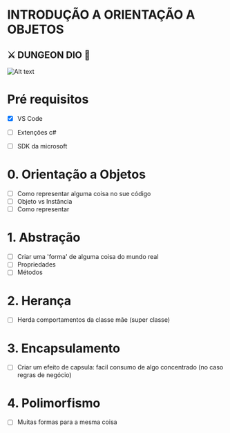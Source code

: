 # INTRODUÇÃO A ORIENTAÇÃO A OBJETOS

## :crossed_swords: DUNGEON DIO 🧙‍

![Alt text](https://static.wikia.nocookie.net/finalfantasy/images/4/45/FFI_PSP_menu_principal.jpg/revision/latest?cb=20141202084331&path-prefix=pt-br "Optional title")


# Pré requisitos

- [x] VS Code
- [ ] Extenções c#
- [ ] SDK da microsoft


# 0. Orientação a Objetos 
- [ ] Como representar alguma coisa no sue código
- [ ] Objeto vs Instância
- [ ] Como representar

# 1. Abstração 
- [ ] Criar uma 'forma' de alguma coisa do mundo real
- [ ] Propriedades
- [ ] Métodos

# 2.  Herança 
- [ ] Herda comportamentos da classe mãe (super classe)

# 3.  Encapsulamento 
- [ ] Criar um efeito de capsula: facil consumo de algo concentrado (no caso regras de negócio)

# 4. Polimorfismo 
- [ ] Muitas formas para a mesma coisa
